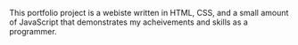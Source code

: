This portfolio project is a webiste written in HTML, CSS, and a small amount of JavaScript that demonstrates my acheivements and skills as a programmer.

